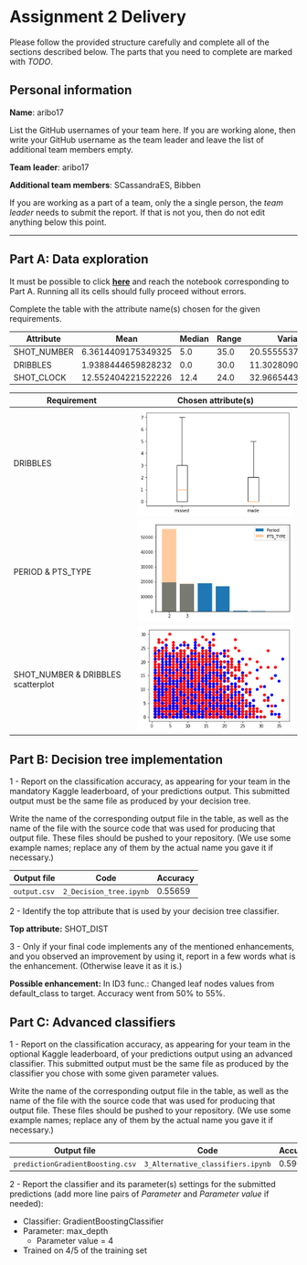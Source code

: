 # Assignment 2 Delivery

Please follow the provided structure carefully and complete all of the sections described below. The parts that you need to complete are marked with *TODO*.

## Personal information

**Name**: aribo17

List the GitHub usernames of your team here. If you are working alone, then write your GitHub username as the team leader and leave the list of additional team members empty.

**Team leader**: aribo17

**Additional team members**: SCassandraES, Bibben

If you are working as a part of a team, only the a single person, the *team leader* needs to submit the report. If that is not you, then do not edit anything below this point.

----

## Part A: Data exploration

It must be possible to click **[here](1_Exploring_data.ipynb)** and reach the notebook corresponding to Part A.  Running all its cells should fully proceed without errors.

Complete the table with the attribute name(s) chosen for the given requirements.

| Attribute | Mean | Median | Range | Variance | AAD | MAD | IQR |
| --- | --- | --- | --- | --- | --- | --- | --- |
| SHOT_NUMBER | 6.3614409175349325 | 5.0 | 35.0 | 20.555553764073327 | 3.6105975425099235 | 3.3614409175349325 | 6.0 |
| DRIBBLES | 1.9388444659828232 | 0.0 | 30.0 | 11.302809051746113 | 2.230453385850392 | 1.9388444659828232 | 2.0 |
| SHOT_CLOCK | 12.552404221522226 | 12.4 | 24.0 | 32.96654433069982 | 4.736406998578795 | 4.247595778477775 | 8.5 |

| **Requirement** | **Chosen attribute(s)** |
| -- | -- |
| DRIBBLES |![Boxplot "dribbles"](data/dribble_boxplot.png)|
| PERIOD & PTS_TYPE| ![histogram "PERIOD"](data/num_false_hist.png) |
|SHOT_NUMBER & DRIBBLES scatterplot | ![scatterplot](data/num_scatter.png) |


## Part B: Decision tree implementation

1 - Report on the classification accuracy, as appearing for your team in the mandatory Kaggle leaderboard, of your predictions output. This submitted output must be the same file as produced by your decision tree.

Write the name of the corresponding output file in the table, as well as the name of the file with the source code that was used for producing that output file. These files should be pushed to your repository. (We use some example names; replace any of them by the actual name you gave it if necessary.)


| **Output file** | **Code** | **Accuracy** |
| -- | -- | -- |
| `output.csv` | `2_Decision_tree.ipynb` | 0.55659 |

2 - Identify the top attribute that is used by your decision tree classifier.

**Top attribute:** SHOT_DIST

3 - Only if your final code implements any of the mentioned enhancements, and you observed an improvement by using it, report in a few words what is the enhancement. (Otherwise leave it as it is.)

**Possible enhancement:** In ID3 func.: Changed leaf nodes values from default_class to target. Accuracy went from 50% to 55%.


## Part C: Advanced classifiers

1 - Report on the classification accuracy, as appearing for your team in the optional Kaggle leaderboard, of your predictions output using an advanced classifier. This submitted output must be the same file as produced by the classifier you chose with some given parameter values.

Write the name of the corresponding output file in the table, as well as the name of the file with the source code that was used for producing that output file. These files should be pushed to your repository. (We use some example names; replace any of them by the actual name you gave it if necessary.)


| **Output file** | **Code** | **Accuracy** |
| -- | -- | -- |
| `predictionGradientBoosting.csv` | `3_Alternative_classifiers.ipynb` | 0.59046 |


2 - Report the classifier and its parameter(s) settings for the submitted predictions (add more line pairs of *Parameter* and *Parameter value* if needed):
  - Classifier: GradientBoostingClassifier
  - Parameter: max_depth
    - Parameter value = 4
  - Trained on 4/5 of the training set
